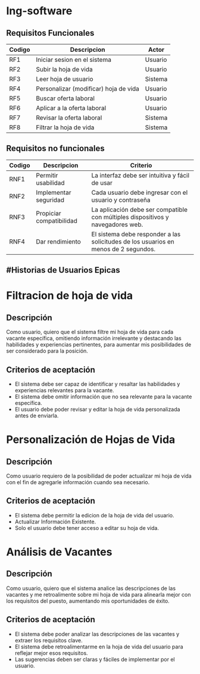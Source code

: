 # Ing-software

## Requisitos Funcionales
| Codigo | Descripcion                           | Actor   |
|--------|---------------------------------------|---------|
| RF1    | Iniciar sesion en el sistema          | Usuario |
| RF2    | Subir la hoja de vida                 | Usuario |
| RF3    | Leer hoja de usuario                  | Sistema |
| RF4    | Personalizar (modificar) hoja de vida | Usuario |
| RF5    | Buscar oferta laboral                 | Usuario |
| RF6    | Aplicar a la oferta laboral           | Usuario |
| RF7    | Revisar la oferta laboral             | Sistema |
| RF8    | Filtrar la hoja de vida               | Sistema |


## Requisitos no funcionales
| Codigo | Descripcion                | Criterio                                                                 |
|--------|----------------------------|--------------------------------------------------------------------------|
| RNF1   | Permitir usabilidad        | La interfaz debe ser intuitiva y fácil de usar                            |
| RNF2   | Implementar seguridad      | Cada usuario debe ingresar con el usuario y contraseña                    |
| RNF3   | Propiciar compatibilidad   | La aplicación debe ser compatible con múltiples dispositivos y navegadores web. |
| RNF4   | Dar rendimiento            | El sistema debe responder a las solicitudes de los usuarios en menos de 2 segundos. |




#Historias de Usuarios Epicas
-----------------------------------------------------------------
# Filtracion de hoja de vida

## Descripción
Como usuario, quiero que el sistema filtre mi hoja de vida para cada vacante específica, omitiendo información irrelevante y destacando las habilidades y experiencias pertinentes, para aumentar mis posibilidades de ser considerado para la posición.

## Criterios de aceptación
- El sistema debe ser capaz de identificar y resaltar las habilidades y experiencias relevantes para la vacante.
- El sistema debe omitir información que no sea relevante para la vacante específica.
- El usuario debe poder revisar y editar la hoja de vida personalizada antes de enviarla.


# Personalización de Hojas de Vida

## Descripción
Como usuario requiero de la posibilidad de poder actualizar mi hoja de vida con el fin de agregarle información cuando sea necesario.

## Criterios de aceptación
- El sistema debe permitir la edicion de la hoja de vida del usuario.
- Actualizar Información Existente.
- Solo el usuario debe tener acceso a editar su hoja de vida.


# Análisis de Vacantes

## Descripción
Como usuario, quiero que el sistema analice las descripciones de las vacantes y me retroalimente sobre mi hoja de vida para alinearla mejor con los requisitos del puesto, aumentando mis oportunidades de éxito.

## Criterios de aceptación
- El sistema debe poder analizar las descripciones de las vacantes y extraer los requisitos clave.
- El sistema debe retroalimentarme en la hoja de vida del usuario para reflejar mejor esos requisitos.
- Las sugerencias deben ser claras y fáciles de implementar por el usuario.
